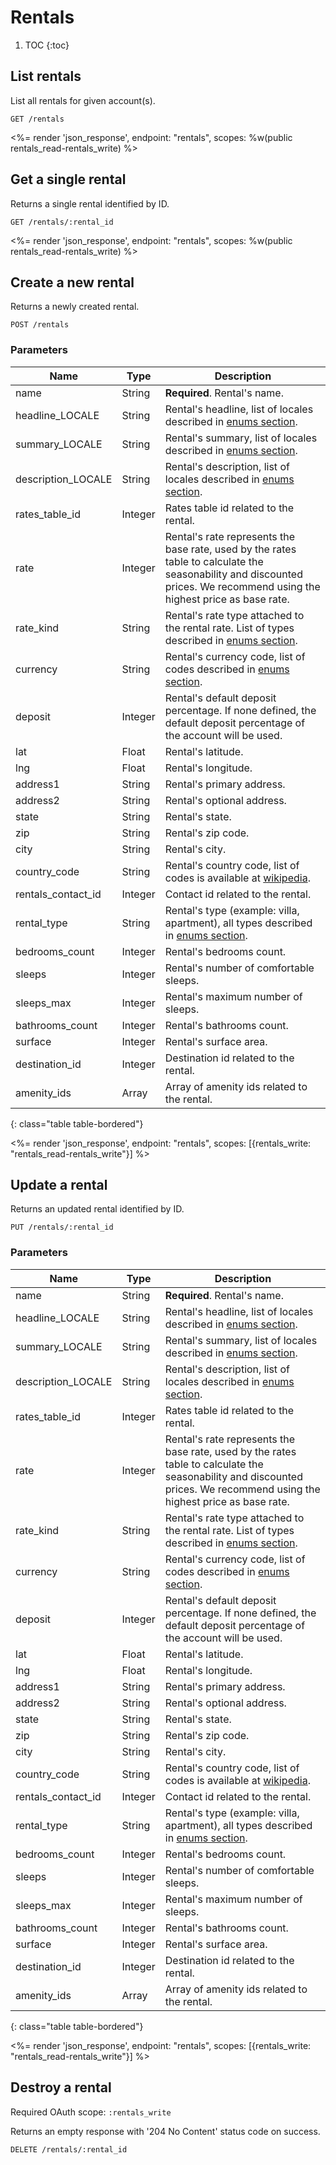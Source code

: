 # Rentals

1. TOC
{:toc}

## List rentals

List all rentals for given account(s).

~~~
GET /rentals
~~~

<%= render 'json_response', endpoint: "rentals",
  scopes: %w(public rentals_read-rentals_write) %>

## Get a single rental

Returns a single rental identified by ID.

~~~
GET /rentals/:rental_id
~~~

<%= render 'json_response', endpoint: "rentals",
  scopes: %w(public rentals_read-rentals_write) %>

## Create a new rental

Returns a newly created rental.

~~~~
POST /rentals
~~~~

### Parameters

Name                            | Type     | Description
--------------------------------|----------|------------
name                            | String   | **Required**. Rental's name.
headline_LOCALE                 | String   | Rental's headline, list of locales described in [enums section](/reference/enums#locales).
summary_LOCALE                  | String   | Rental's summary, list of locales described in [enums section](/reference/enums#locales).
description_LOCALE              | String   | Rental's description, list of locales described in [enums section](/reference/enums#locales).
rates_table_id                  | Integer  | Rates table id related to the rental.
rate                            | Integer  | Rental's rate represents the base rate, used by the rates table to calculate the seasonability and discounted prices. We recommend using the highest price as base rate.
rate_kind                       | String   | Rental's rate type attached to the rental rate. List of types described in [enums section](/reference/enums#rates-types).
currency                        | String   | Rental's currency code, list of codes described in [enums section](/reference/enums#currencies).
deposit                         | Integer  | Rental's default deposit percentage. If none defined, the default deposit percentage of the account will be used.
lat                             | Float    | Rental's latitude.
lng                             | Float    | Rental's longitude.
address1                        | String   | Rental's primary address.
address2                        | String   | Rental's optional address.
state                           | String   | Rental's state.
zip                             | String   | Rental's zip code.
city                            | String   | Rental's city.
country_code                    | String   | Rental's country code, list of codes is available at [wikipedia](http://en.wikipedia.org/wiki/ISO_3166-1_alpha-2#Officially_assigned_code_elements).
rentals_contact_id              | Integer  | Contact id related to the rental.
rental_type                     | String   | Rental's type (example: villa, apartment), all types described in [enums section](/reference/enums#rental-types).
bedrooms_count                  | Integer  | Rental's bedrooms count.
sleeps                          | Integer  | Rental's number of comfortable sleeps.
sleeps_max                      | Integer  | Rental's maximum number of sleeps.
bathrooms_count                 | Integer  | Rental's bathrooms count.
surface                         | Integer  | Rental's surface area.
destination_id                  | Integer  | Destination id related to the rental.
amenity_ids                     | Array    | Array of amenity ids related to the rental.
{: class="table table-bordered"}

<%= render 'json_response', endpoint: "rentals",
  scopes: [{rentals_write: "rentals_read-rentals_write"}] %>

## Update a rental

Returns an updated rental identified by ID.

~~~
PUT /rentals/:rental_id
~~~

### Parameters

Name                            | Type     | Description
--------------------------------|----------|------------
name                            | String   | **Required**. Rental's name.
headline_LOCALE                 | String   | Rental's headline, list of locales described in [enums section](/reference/enums#locales).
summary_LOCALE                  | String   | Rental's summary, list of locales described in [enums section](/reference/enums#locales).
description_LOCALE              | String   | Rental's description, list of locales described in [enums section](/reference/enums#locales).
rates_table_id                  | Integer  | Rates table id related to the rental.
rate                            | Integer  | Rental's rate represents the base rate, used by the rates table to calculate the seasonability and discounted prices. We recommend using the highest price as base rate.
rate_kind                       | String   | Rental's rate type attached to the rental rate. List of types described in [enums section](/reference/enums#rates-types).
currency                        | String   | Rental's currency code, list of codes described in [enums section](/reference/enums#currencies).
deposit                         | Integer  | Rental's default deposit percentage. If none defined, the default deposit percentage of the account will be used.
lat                             | Float    | Rental's latitude.
lng                             | Float    | Rental's longitude.
address1                        | String   | Rental's primary address.
address2                        | String   | Rental's optional address.
state                           | String   | Rental's state.
zip                             | String   | Rental's zip code.
city                            | String   | Rental's city.
country_code                    | String   | Rental's country code, list of codes is available at [wikipedia](http://en.wikipedia.org/wiki/ISO_3166-1_alpha-2#Officially_assigned_code_elements).
rentals_contact_id              | Integer  | Contact id related to the rental.
rental_type                     | String   | Rental's type (example: villa, apartment), all types described in [enums section](/reference/enums#rental-types).
bedrooms_count                  | Integer  | Rental's bedrooms count.
sleeps                          | Integer  | Rental's number of comfortable sleeps.
sleeps_max                      | Integer  | Rental's maximum number of sleeps.
bathrooms_count                 | Integer  | Rental's bathrooms count.
surface                         | Integer  | Rental's surface area.
destination_id                  | Integer  | Destination id related to the rental.
amenity_ids                     | Array    | Array of amenity ids related to the rental.
{: class="table table-bordered"}

<%= render 'json_response', endpoint: "rentals",
  scopes: [{rentals_write: "rentals_read-rentals_write"}] %>

## Destroy a rental

Required OAuth scope: `:rentals_write`

Returns an empty response with '204 No Content' status code on success.

~~~~~~
DELETE /rentals/:rental_id
~~~~~~
